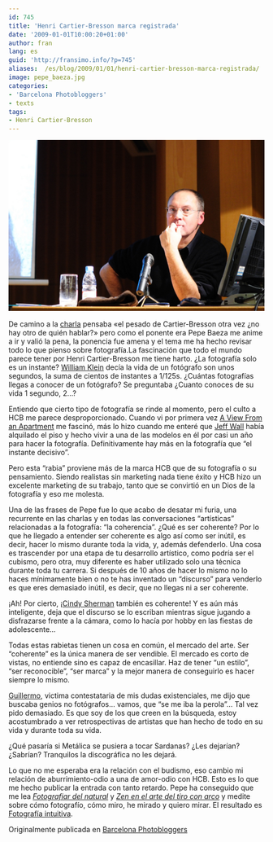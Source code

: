 ```yaml
---
id: 745
title: 'Henri Cartier-Bresson marca registrada'
date: '2009-01-01T10:00:20+01:00'
author: fran
lang: es
guid: 'http://fransimo.info/?p=745'
aliases:  /es/blog/2009/01/01/henri-cartier-bresson-marca-registrada/
image: pepe_baeza.jpg
categories:
- 'Barcelona Photobloggers'
- texts
tags:
- Henri Cartier-Bresson
---
```

![Ciclo de charlas "Iconos, maestros de la fotografía en imágenes": Pepe Baeza habla de Henri Cartier-Bresson](pepe_baeza.jpg)

De camino a la [charla](http://barcelonaphotobloggers.org/2008/10/17/ciclo-de-charlas-iconos-maestros-de-la-fotografia-en-imagenes/) pensaba «el pesado de Cartier-Bresson otra vez ¿no hay otro de quién hablar?» pero como el ponente era Pepe Baeza me anime a ir y valió la pena, la ponencia fue amena y el tema me ha hecho revisar todo lo que pienso sobre fotografía.La fascinación que todo el mundo parece tener por Henri Cartier-Bresson me tiene harto. ¿La fotografía solo es un instante? [William Klein](http://www.masters-of-photography.com/K/klein/klein_boy_pointing_gun.html) decía la vida de un fotógrafo son unos segundos, la suma de cientos de instantes a 1/125s. ¿Cuántas fotografías llegas a conocer de un fotógrafo? Se preguntaba ¿Cuanto conoces de su vida 1 segundo, 2…?

Entiendo que cierto tipo de fotografía se rinde al momento, pero el culto a HCB me parece desproporcionado. Cuando vi por primera vez [A View From an Apartment](http://www.tate.org.uk/modern/exhibitions/jeffwall/rooms/room12.shtm) me fascinó, más lo hizo cuando me enteré que [Jeff Wall](http://es.wikipedia.org/wiki/Jeff_Wall) había alquilado el piso y hecho vivir a una de las modelos en él por casi un año para hacer la fotografía. Definitivamente hay más en la fotografía que “el instante decisivo”.

Pero esta “rabia” proviene más de la marca HCB que de su fotografía o su pensamiento. Siendo realistas sin marketing nada tiene éxito y HCB hizo un excelente marketing de su trabajo, tanto que se convirtió en un Dios de la fotografía y eso me molesta.

Una de las frases de Pepe fue lo que acabo de desatar mi furia, una recurrente en las charlas y en todas las conversaciones “artísticas” relacionadas a la fotografía: “la coherencia”. ¿Qué es ser coherente? Por lo que he llegado a entender ser coherente es algo así como ser inútil, es decir, hacer lo mismo durante toda la vida, y, además defenderlo. Una cosa es trascender por una etapa de tu desarrollo artístico, como podría ser el cubismo, pero otra, muy diferente es haber utilizado solo una técnica durante toda tu carrera. Si después de 10 años de hacer lo mismo no lo haces mínimamente bien o no te has inventado un “discurso” para venderlo es que eres demasiado inútil, es decir, que no llegas ni a ser coherente.

¡Ah! Por cierto, ¡[Cindy Sherman](http://en.wikipedia.org/wiki/Cindy_Sherman) también es coherente! Y es aún más inteligente, deja que el discurso se lo escriban mientras sigue jugando a disfrazarse frente a la cámara, como lo hacía por hobby en las fiestas de adolescente…

Todas estas rabietas tienen un cosa en común, el mercado del arte. Ser “coherente” es la única manera de ser vendible. El mercado es corto de vistas, no entiende sino es capaz de encasillar. Haz de tener “un estilo”, “ser reconocible”, “ser marca” y la mejor manera de conseguirlo es hacer siempre lo mismo.

[Guillermo](http://www.desenfocado.com/), victima contestataria de mis dudas existenciales, me dijo que buscaba genios no fotógrafos… vamos, que “se me iba la perola”… Tal vez pido demasiado. Es que soy de los que creen en la búsqueda, estoy acostumbrado a ver retrospectivas de artistas que han hecho de todo en su vida y durante toda su vida.

¿Qué pasaría si Metálica se pusiera a tocar Sardanas? ¿Les dejarían? ¿Sabrían? Tranquilos la discográfica no les dejará.

Lo que no me esperaba era la relación con el budismo, eso cambio mi relación de aburrimiento-odio a una de amor-odio con HCB. Esto es lo que me hecho publicar la entrada con tanto retardo. Pepe ha conseguido que me lea [_Fotografiar del natural_](http://www.gustavogili.es/ficha_amp.cfm?IDPUBLICACION=550) y [_Zen en el arte del tiro con arco_](http://www.aliarc.es/docs/EUGEN%20HERRIGEL-Zen%20en%20el%20arte%20del%20tiro%20con%20arco.pdf) y medite sobre cómo fotografío, cómo miro, he mirado y quiero mirar. 
El resultado es [Fotografía intuitiva](01_fotografia_intuitiva).

Originalmente publicada en [Barcelona Photobloggers](http://barcelonaphotobloggers.org/2009/01/01/henri-cartier-bresson-marca-registrada/)
